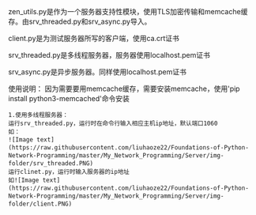 zen_utils.py是作为一个服务器支持性模块，使用TLS加密传输和memcache缓存。由srv_threaded.py和srv_async.py导入。

client.py是为测试服务器所写的客户端，使用ca.crt证书

srv_threaded.py是多线程服务器，服务器使用localhost.pem证书

srv_async.py是异步服务器。同样使用localhost.pem证书

使用说明：
    因为需要要用memcache缓存，需要安装memcache，使用'pip install python3-memcached'命令安装

    1.使用多线程服务器：
    运行srv_threaded.py，运行时在命令行输入相应主机ip地址，默认端口1060
    如：
    ![Image text](https://raw.githubusercontent.com/liuhaoze22/Foundations-of-Python-Network-Programming/master/My_Network_Programming/Server/img-folder/srv_threaded.PNG)
    运行clinet.py，运行时输入服务器的ip地址
    如![Image text](https://raw.githubusercontent.com/liuhaoze22/Foundations-of-Python-Network-Programming/master/My_Network_Programming/Server/img-folder/client.PNG)
